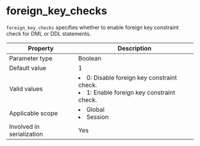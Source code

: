 foreign_key_checks
=======================================
<!-- # docslug#/oceanbase-database/oceanbase-database/V4.0.0/foreign_key_checks-1-2-3 -->


`foreign_key_checks` specifies whether to enable foreign key constraint check for DML or DDL statements.


| **Property** | **Description** |
|---------|----------------------------------------------------------------------------------------------------------------|
| Parameter type | Boolean |
| Default value | 1 |
| Valid values | <li> 0: Disable foreign key constraint check.   <li> 1: Enable foreign key constraint check. |
| Applicable scope | <li> Global   <li> Session |
| Involved in serialization | Yes |

